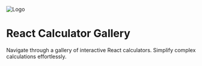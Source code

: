 ![Logo](https://calculator.projects.rudraroy.me/favicons/logo.svg)

# React Calculator Gallery

Navigate through a gallery of interactive React calculators. Simplify complex calculations effortlessly.
